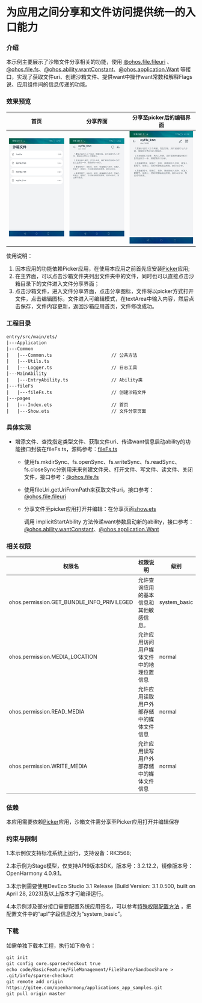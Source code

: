 # 为应用之间分享和文件访问提供统一的入口能力

### 介绍

本示例主要展示了沙箱文件分享相关的功能，使用 [@ohos.file.fileuri](https://gitee.com/openharmony/docs/blob/master/zh-cn/application-dev/reference/apis/js-apis-file-fileuri.md) 、[@ohos.file.fs](https://gitee.com/openharmony/docs/blob/master/zh-cn/application-dev/reference/apis/js-apis-file-fs.md)、[@ohos.ability.wantConstant](https://gitee.com/openharmony/docs/blob/master/zh-cn/application-dev/reference/apis/js-apis-ability-wantConstant.md)、[@ohos.application.Want](https://gitee.com/openharmony/docs/blob/master/zh-cn/application-dev/reference/apis/js-apis-app-ability-want.md) 等接口，实现了获取文件uri、创建沙箱文件、提供want中操作want常数和解释Flags说、应用组件间的信息传递的功能。

### 效果预览

|首页|分享界面| 分享至picker后的编辑界面            |
|--------------------------------|--------------------------------|--------------------------------|
|![](./screenshots/device/index.jpg)|![](./screenshots/device/share.jpg)|![](./screenshots/device/edit.jpg)|

使用说明：

1. 因本应用的功能依赖Picker应用，在使用本应用之前首先应安装[Picker](/code/SystemFeature/FileManagement/FileShare/Picker/README_zh.md)应用;
2. 在主界面，可以点击沙箱文件夹列出文件夹中的文件，同时也可以直接点击沙箱目录下的文件进入文件分享界面；
3. 点击沙箱文件，进入文件分享界面，点击分享图标，文件将以picker方式打开文件，点击编辑图标，文件进入可编辑模式，在textArea中输入内容，然后点击保存，文件内容更新，返回沙箱应用首页，文件修改成功。

### 工程目录
```
entry/src/main/ets/
|---Application
|---Common
|   |---Common.ts                      // 公共方法
|	|---Utils.ts	
|   |---Logger.ts                      // 日志工具
|---MainAbility
|   |---EntryAbility.ts                // Ability类
|---fileFs
|   |---fileFs.ts                      // 创建沙箱文件
|---pages
|   |---Index.ets                      // 首页
|   |---Show.ets                       // 文件分享页面
```
### 具体实现

* 增添文件、查找指定类型文件、获取文件uri、传递want信息启动ability的功能接口封装在fileFs.ts，源码参考：[fileFs.ts](/code/BasicFeature/FileManagement/FileShare/SandboxShare/entry/src/main/ets/fileFs/fileFs.ts)

  * 使用fs.mkdirSync、fs.openSync、fs.writeSync、fs.readSync、fs.closeSync分别用来来创建文件夹、打开文件、写文件、读文件、关闭文件，接口参考：[@ohos.file.fs](https://gitee.com/openharmony/docs/blob/master/zh-cn/application-dev/reference/apis/js-apis-file-fs.md)

  * 使用fileUri.getUriFromPath来获取文件uri，接口参考：[@ohos.file.fileuri](https://gitee.com/openharmony/docs/blob/master/zh-cn/application-dev/reference/apis/js-apis-file-fileuri.md) 

  * 分享文件至picker应用打开并编辑：在分享页面[show.ets](/code/BasicFeature/FileManagement/FileShare/SandboxShare/entry/src/main/ets/pages/Show.ets)

    调用 implicitStartAbility 方法传递want参数启动新的ability，接口参考：[@ohos.ability.wantConstant](https://gitee.com/openharmony/docs/blob/master/zh-cn/application-dev/reference/apis/js-apis-ability-wantConstant.md)、[@ohos.application.Want](https://gitee.com/openharmony/docs/blob/master/zh-cn/application-dev/reference/apis/js-apis-app-ability-want.md) 


### 相关权限

| 权限名                                     | 权限说明                                 | 级别         |
| ------------------------------------------ | ---------------------------------------- | ------------ |
| ohos.permission.GET_BUNDLE_INFO_PRIVILEGED | 允许查询应用的基本信息和其他敏感信息。   | system_basic |
| ohos.permission.MEDIA_LOCATION             | 允许应用访问用户媒体文件中的地理位置信息 | normal       |
| ohos.permission.READ_MEDIA                 | 允许应用读取用户外部存储中的媒体文件信息 | normal       |
| ohos.permission.WRITE_MEDIA                | 允许应用读写用户外部存储中的媒体文件信息 | normal       |

### 依赖

本应用需要依赖[Picker](/code/SystemFeature/FileManagement/FileShare/Picker/README_zh.md)应用，沙箱文件需分享至Picker应用打开并编辑保存

### 约束与限制

1.本示例仅支持标准系统上运行，支持设备：RK3568;

2.本示例为Stage模型，仅支持API9版本SDK，版本号：3.2.12.2，镜像版本号：OpenHarmony 4.0.9.1。

3.本示例需要使用DevEco Studio 3.1 Release (Build Version: 3.1.0.500, built on April 28, 2023)及以上版本才可编译运行。

4.本示例涉及部分接口需要配置系统应用签名，可以参考[特殊权限配置方法](https://docs.openharmony.cn/pages/v3.2/zh-cn/application-dev/security/hapsigntool-overview.md/) ，把配置文件中的“apl”字段信息改为“system_basic”。

### 下载

如需单独下载本工程，执行如下命令：
```
git init
git config core.sparsecheckout true
echo code/BasicFeature/FileManagement/FileShare/SandboxShare > .git/info/sparse-checkout
git remote add origin https://gitee.com/openharmony/applications_app_samples.git
git pull origin master

```
